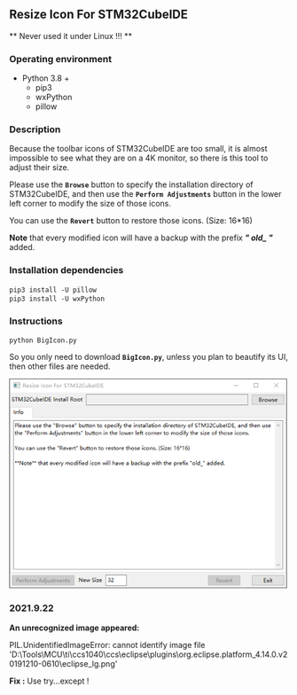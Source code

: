 ## Resize Icon For STM32CubeIDE

** Never used it under Linux !!! **

### Operating environment

- Python 3.8 +
  - pip3
  - wxPython
  - pillow 

### Description

Because the toolbar icons of STM32CubeIDE are too small, it is almost impossible to see what they are on a 4K monitor, so there is this tool to adjust their size.

Please use the **`Browse`** button to specify the installation directory of STM32CubeIDE, and then use the **`Perform Adjustments`** button in the lower left corner to modify the size of those icons.

You can use the **`Revert`** button to restore those icons. (Size: 16*16)

**Note** that every modified icon will have a backup with the prefix ***" old_ "*** added.

### Installation dependencies

```shell
pip3 install -U pillow
pip3 install -U wxPython
```

### Instructions

```shell
python BigIcon.py
```

So you only need to download **`BigIcon.py`**, unless you plan to beautify its UI, then other files are needed.

<img src="Image/image-20210406090624647.png" alt="image-20210406090624647" style="zoom: 80%;" />


### 2021.9.22

**An unrecognized image appeared:**

PIL.UnidentifiedImageError: cannot identify image file 'D:\\Tools\\MCU\\ti\\ccs1040\\ccs\\eclipse\\plugins\\org.eclipse.platform_4.14.0.v20191210-0610\\eclipse_lg.png'

**Fix :** Use try...except !

